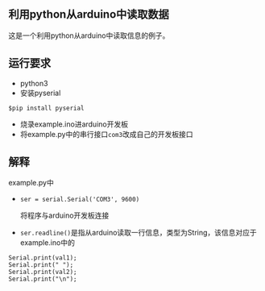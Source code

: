 ## 利用python从arduino中读取数据
这是一个利用python从arduino中读取信息的例子。

## 运行要求
- python3
- 安装pyserial
```
$pip install pyserial
```
- 烧录example.ino进arduino开发板
- 将example.py中的串行接口`com3`改成自己的开发板接口

## 解释
example.py中
- `ser = serial.Serial('COM3', 9600)`

    将程序与arduino开发板连接
- `ser.readline()`是指从arduino读取一行信息，类型为String，该信息对应于example.ino中的
```
Serial.print(val1);
Serial.print(" ");
Serial.print(val2);
Serial.print("\n");
```